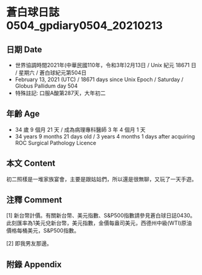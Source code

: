 [_metadata_:encoding]: - "utf-8"
[_metadata_:language]: - "zh-Hant-TW"
[_metadata_:fileformat]: - "markdown"
[_metadata_:MIME_type]: - "text/plain"
[_metadata_:markdown_version]: - "commonmark version 0.29"
[_metadata_:markdown_spec]: - "https://spec.commonmark.org/0.29/"

# 蒼白球日誌0504_gpdiary0504_20210213 #

## 日期 Date ##

* 世界協調時間2021年(中華民國110年，令和3年)2月13日 / Unix 紀元 18671 日 / 星期六 / 蒼白球紀元第504日
* February 13, 2021 (UTC) / 18671 days since Unix Epoch / Saturday / Globus Pallidum day 504
* 特殊註記: 口服A酸第287天，大年初二

## 年齡 Age ##

* 34 歲 9 個月 21 天 / 成為病理專科醫師 3 年 4 個月 1 天
* 34 years 9 months 21 days old / 3 years 4 months 1 days after acquiring ROC Surgical Pathology Licence

## 本文 Content ##

初二照樣是一堆家族宴會，主要是跟姑姑們，所以還是很無聊，又玩了一天手遊。

## 注釋 Comment ##

[1] 新台幣計價。有關新台幣、美元指數、S&P500指數請參見蒼白球日誌0430。此刻匯率為1美元兌新台幣，美元指數，金價每盎司美元，西德州中級(WTI)原油價格每桶美元，S&P500指數。


[2] 即我男友那邊。



## 附錄 Appendix ##

